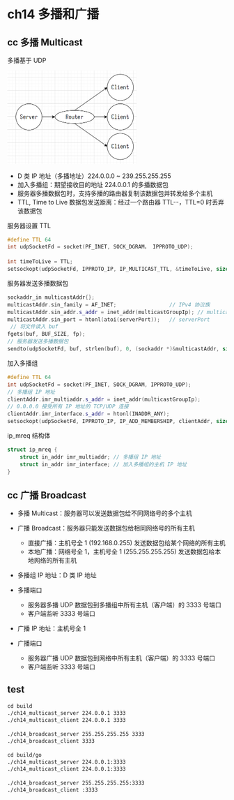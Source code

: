 # ch14 多播和广播

## cc 多播 Multicast

多播基于 UDP

<img src="../assets/multicast.png" alt="multicast" style="zoom:50%;" />

- D 类 IP 地址（多播地址）224.0.0.0 ~ 239.255.255.255
- 加入多播组：期望接收目的地址 224.0.0.1 的多播数据包
- 服务器多播数据包时，支持多播的路由器复制该数据包并转发给多个主机
- TTL, Time to Live 数据包发送距离：经过一个路由器 TTL--，TTL=0 时丢弃该数据包

服务器设置 TTL

```c++
#define TTL 64
int udpSocketFd = socket(PF_INET, SOCK_DGRAM， IPPROTO_UDP);

int timeToLive = TTL;
setsockopt(udpSocketFd, IPPROTO_IP, IP_MULTICAST_TTL, &timeToLive, sizeof(timeToLive));
```

服务器发送多播数据包

```c++
sockaddr_in multicastAddr{};
multicastAddr.sin_family = AF_INET;                 // IPv4 协议族
multicastAddr.sin_addr.s_addr = inet_addr(multicastGroupIp); // multicastGroupIp
multicastAddr.sin_port = htonl(atoi(serverPort));   // serverPort
 // 将文件读入 buf
fgets(buf, BUF_SIZE, fp);
// 服务器发送多播数据包
sendto(udpSocketFd, buf, strlen(buf), 0, (sockaddr *)&multicastAddr, sizeof(multicastAddr));
```

加入多播组

```c++
#define TTL 64
int udpSocketFd = socket(PF_INET, SOCK_DGRAM, IPPROTO_UDP);
// 多播组 IP 地址
clientAddr.imr_multiaddr.s_addr = inet_addr(multicastGroupIp);
// 0.0.0.0 接受所有 IP 地址的 TCP/UDP 连接
clientAddr.imr_interface.s_addr = htonl(INADDR_ANY);
setsockopt(udpSocketFd, IPPROTO_IP, IP_ADD_MEMBERSHIP, clientAddr, sizeof(timeToLive));
```

ip_mreq 结构体

```c++
struct ip_mreq {
    struct in_addr imr_multiaddr; // 多播组 IP 地址
    struct in_addr imr_interface; // 加入多播组的主机 IP 地址
}
```

## cc 广播 Broadcast

- 多播 Multicast：服务器可以发送数据包给不同网络号的多个主机
- 广播 Broadcast：服务器只能发送数据包给相同网络号的所有主机

  - 直接广播：主机号全 1 (192.168.0.255) 发送数据包给某个网络的所有主机
  - 本地广播：网络号全 1，主机号全 1 (255.255.255.255) 发送数据包给本地网络的所有主机

- 多播组 IP 地址：D 类 IP 地址
- 多播端口
  - 服务器多播 UDP 数据包到多播组中所有主机（客户端）的 3333 号端口
  - 客户端监听 3333 号端口
- 广播 IP 地址：主机号全 1
- 广播端口
  - 服务器广播 UDP 数据包到网络中所有主机（客户端）的 3333 号端口
  - 客户端监听 3333 号端口

## test

```shell
cd build
./ch14_multicast_server 224.0.0.1 3333
./ch14_multicast_client 224.0.0.1 3333

./ch14_broadcast_server 255.255.255.255 3333
./ch14_broadcast_client 3333

cd build/go
./ch14_multicast_server 224.0.0.1:3333
./ch14_multicast_client 224.0.0.1:3333

./ch14_broadcast_server 255.255.255.255:3333
./ch14_broadcast_client :3333
```
